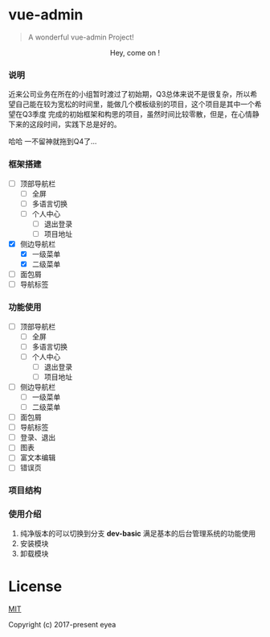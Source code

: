 # vue-admin

> A wonderful vue-admin Project!

<p align="center">
  Hey, come on !
</p>

### 说明
近来公司业务在所在的小组暂时渡过了初始期，Q3总体来说不是很复杂，所以希望自己能在较为宽松的时间里，能做几个模板级别的项目，这个项目是其中一个希望在Q3季度
完成的初始框架和构思的项目，虽然时间比较零散，但是，在心情静下来的这段时间，实践下总是好的。

哈哈 一不留神就拖到Q4了...

### 框架搭建
- [ ] 顶部导航栏
  - [ ] 全屏
  - [ ] 多语言切换
  - [ ] 个人中心
    - [ ] 退出登录
    - [ ] 项目地址
- [x] 侧边导航栏
  - [x] 一级菜单
  - [x] 二级菜单
- [ ] 面包屑
- [ ] 导航标签

### 功能使用
- [ ] 顶部导航栏
  - [ ] 全屏
  - [ ] 多语言切换
  - [ ] 个人中心
    - [ ] 退出登录
    - [ ] 项目地址
- [ ] 侧边导航栏
  - [ ] 一级菜单
  - [ ] 二级菜单
- [ ] 面包屑
- [ ] 导航标签
- [ ] 登录、退出
- [ ] 图表
- [ ] 富文本编辑
- [ ] 错误页

### 项目结构



### 使用介绍

1. 纯净版本的可以切换到分支 __dev-basic__ 满足基本的后台管理系统的功能使用
2. 安装模块
3. 卸载模块


# License

[MIT](https://github.com/sayabc/admin-vue-element/blob/master/LICENSE)

Copyright (c) 2017-present eyea
